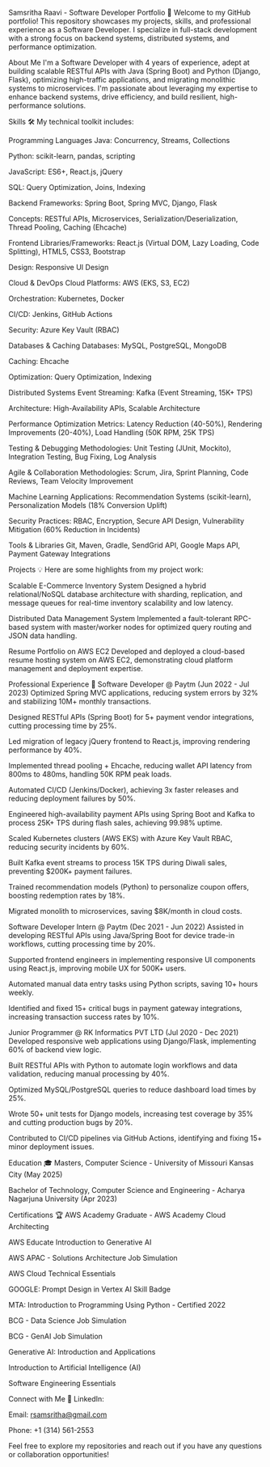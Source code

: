 Samsritha Raavi - Software Developer Portfolio 🚀
Welcome to my GitHub portfolio! This repository showcases my projects, skills, and professional experience as a Software Developer. I specialize in full-stack development with a strong focus on backend systems, distributed systems, and performance optimization.

About Me
I'm a Software Developer with 4 years of experience, adept at building scalable RESTful APIs with Java (Spring Boot) and Python (Django, Flask), optimizing high-traffic applications, and migrating monolithic systems to microservices. I'm passionate about leveraging my expertise to enhance backend systems, drive efficiency, and build resilient, high-performance solutions.

Skills 🛠️
My technical toolkit includes:

Programming Languages
Java: Concurrency, Streams, Collections

Python: scikit-learn, pandas, scripting

JavaScript: ES6+, React.js, jQuery

SQL: Query Optimization, Joins, Indexing

Backend
Frameworks: Spring Boot, Spring MVC, Django, Flask

Concepts: RESTful APIs, Microservices, Serialization/Deserialization, Thread Pooling, Caching (Ehcache)

Frontend
Libraries/Frameworks: React.js (Virtual DOM, Lazy Loading, Code Splitting), HTML5, CSS3, Bootstrap

Design: Responsive UI Design

Cloud & DevOps
Cloud Platforms: AWS (EKS, S3, EC2)

Orchestration: Kubernetes, Docker

CI/CD: Jenkins, GitHub Actions

Security: Azure Key Vault (RBAC)

Databases & Caching
Databases: MySQL, PostgreSQL, MongoDB

Caching: Ehcache

Optimization: Query Optimization, Indexing

Distributed Systems
Event Streaming: Kafka (Event Streaming, 15K+ TPS)

Architecture: High-Availability APIs, Scalable Architecture

Performance Optimization
Metrics: Latency Reduction (40-50%), Rendering Improvements (20-40%), Load Handling (50K RPM, 25K TPS)

Testing & Debugging
Methodologies: Unit Testing (JUnit, Mockito), Integration Testing, Bug Fixing, Log Analysis

Agile & Collaboration
Methodologies: Scrum, Jira, Sprint Planning, Code Reviews, Team Velocity Improvement

Machine Learning
Applications: Recommendation Systems (scikit-learn), Personalization Models (18% Conversion Uplift)

Security
Practices: RBAC, Encryption, Secure API Design, Vulnerability Mitigation (60% Reduction in Incidents)

Tools & Libraries
Git, Maven, Gradle, SendGrid API, Google Maps API, Payment Gateway Integrations

Projects 💡
Here are some highlights from my project work:

Scalable E-Commerce Inventory System
Designed a hybrid relational/NoSQL database architecture with sharding, replication, and message queues for real-time inventory scalability and low latency.

Distributed Data Management System
Implemented a fault-tolerant RPC-based system with master/worker nodes for optimized query routing and JSON data handling.

Resume Portfolio on AWS EC2
Developed and deployed a cloud-based resume hosting system on AWS EC2, demonstrating cloud platform management and deployment expertise.

Professional Experience 💼
Software Developer @ Paytm (Jun 2022 - Jul 2023)
Optimized Spring MVC applications, reducing system errors by 32% and stabilizing 10M+ monthly transactions.

Designed RESTful APIs (Spring Boot) for 5+ payment vendor integrations, cutting processing time by 25%.

Led migration of legacy jQuery frontend to React.js, improving rendering performance by 40%.

Implemented thread pooling + Ehcache, reducing wallet API latency from 800ms to 480ms, handling 50K RPM peak loads.

Automated CI/CD (Jenkins/Docker), achieving 3x faster releases and reducing deployment failures by 50%.

Engineered high-availability payment APIs using Spring Boot and Kafka to process 25K+ TPS during flash sales, achieving 99.98% uptime.

Scaled Kubernetes clusters (AWS EKS) with Azure Key Vault RBAC, reducing security incidents by 60%.

Built Kafka event streams to process 15K TPS during Diwali sales, preventing $200K+ payment failures.

Trained recommendation models (Python) to personalize coupon offers, boosting redemption rates by 18%.

Migrated monolith to microservices, saving $8K/month in cloud costs.

Software Developer Intern @ Paytm (Dec 2021 - Jun 2022)
Assisted in developing RESTful APIs using Java/Spring Boot for device trade-in workflows, cutting processing time by 20%.

Supported frontend engineers in implementing responsive UI components using React.js, improving mobile UX for 500K+ users.

Automated manual data entry tasks using Python scripts, saving 10+ hours weekly.

Identified and fixed 15+ critical bugs in payment gateway integrations, increasing transaction success rates by 10%.

Junior Programmer @ RK Informatics PVT LTD (Jul 2020 - Dec 2021)
Developed responsive web applications using Django/Flask, implementing 60% of backend view logic.

Built RESTful APIs with Python to automate login workflows and data validation, reducing manual processing by 40%.

Optimized MySQL/PostgreSQL queries to reduce dashboard load times by 25%.

Wrote 50+ unit tests for Django models, increasing test coverage by 35% and cutting production bugs by 20%.

Contributed to CI/CD pipelines via GitHub Actions, identifying and fixing 15+ minor deployment issues.

Education 🎓
Masters, Computer Science - University of Missouri Kansas City (May 2025)

Bachelor of Technology, Computer Science and Engineering - Acharya Nagarjuna University (Apr 2023)

Certifications 🏆
AWS Academy Graduate - AWS Academy Cloud Architecting

AWS Educate Introduction to Generative AI

AWS APAC - Solutions Architecture Job Simulation

AWS Cloud Technical Essentials

GOOGLE: Prompt Design in Vertex AI Skill Badge

MTA: Introduction to Programming Using Python - Certified 2022

BCG - Data Science Job Simulation

BCG - GenAI Job Simulation

Generative AI: Introduction and Applications

Introduction to Artificial Intelligence (AI)

Software Engineering Essentials

Connect with Me 🤝
LinkedIn: 

Email: rsamsritha@gmail.com

Phone: +1 (314) 561-2553

Feel free to explore my repositories and reach out if you have any questions or collaboration opportunities!
